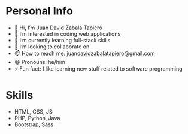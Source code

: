 # Personal Info
- 👋 Hi, I’m Juan David Zabala Tapiero
- 👀 I’m interested in coding web applications
- 🌱 I’m currently learning full-stack skills
- 💞️ I’m looking to collaborate on 
- 📫 How to reach me: juandavidzabalatapiero@gmail.com
- 😄 Pronouns: he/him
- ⚡ Fun fact: I like learning new stuff related to software programming

# Skills
- HTML, CSS, JS
- PHP, Python, Java
- Bootstrap, Sass

<!---
JuanDavidZabalaTapiero/JuanDavidZabalaTapiero is a ✨ special ✨ repository because its `README.md` (this file) appears on your GitHub profile.
You can click the Preview link to take a look at your changes.
--->
